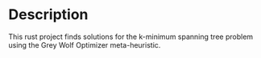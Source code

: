 # Description
This rust project finds solutions for the k-minimum spanning tree problem using the Grey Wolf Optimizer meta-heuristic.
